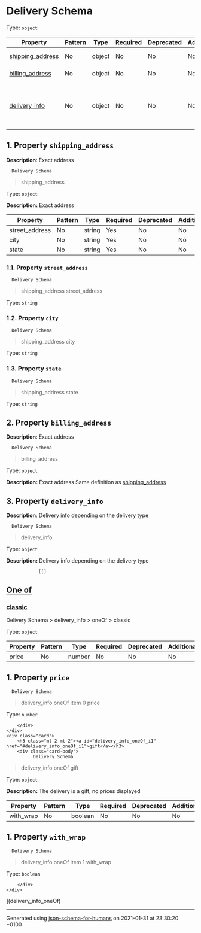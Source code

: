 # Delivery Schema

Type: `object`

| Property | Pattern | Type | Required | Deprecated | Additional | Description |
| -------- | ------- | ---- | -------- | ---------- | ---------- | ----------- |
| [shipping_address](#shipping_address)|No|object|No|No| No|Exact address|
| [billing_address](#billing_address)|No|object|No|No| No|Exact address|
| [delivery_info](#delivery_info)|No|object|No|No| No|Delivery info depending on the delivery type|

## <a name="shipping_address"></a> 1. Property `shipping_address`

**Description**:  Exact address

      Delivery Schema
 >   shipping_address

Type: `object`

**Description:** Exact address

| Property | Pattern | Type | Required | Deprecated | Additional | Description |
| -------- | ------- | ---- | -------- | ---------- | ---------- | ----------- |
|street_address|No|string|Yes|No| No||
|city|No|string|Yes|No| No||
|state|No|string|Yes|No| No||

### <a name="shipping_address_street_address"></a> 1.1. Property `street_address`

      Delivery Schema
 >   shipping_address
 >   street_address

Type: `string`

### <a name="shipping_address_city"></a> 1.2. Property `city`

      Delivery Schema
 >   shipping_address
 >   city

Type: `string`

### <a name="shipping_address_state"></a> 1.3. Property `state`

      Delivery Schema
 >   shipping_address
 >   state

Type: `string`

## <a name="billing_address"></a> 2. Property `billing_address`

**Description**:  Exact address

      Delivery Schema
 >   billing_address

Type: `object`

**Description:** Exact address
        Same definition as [shipping_address](#shipping_address)

## <a name="delivery_info"></a> 3. Property `delivery_info`

**Description**:  Delivery info depending on the delivery type

      Delivery Schema
 >   delivery_info

Type: `object`

**Description:** Delivery info depending on the delivery type

                [[]
<a id="delivery_info_oneOf" href="#delivery_info_oneOf">
    <h2 class="handle ml-2 mt-2">
      <label>One of</label>
    </h2>
</a>
    <div class="card">
        <h3 class="ml-2 mt-2"><a id="delivery_info_oneOf_i0" href="#delivery_info_oneOf_i0">classic</a></h3>
        <div class="card-body">
              Delivery Schema
 >   delivery_info
 >   oneOf
 >   classic

Type: `object`

| Property | Pattern | Type | Required | Deprecated | Additional | Description |
| -------- | ------- | ---- | -------- | ---------- | ---------- | ----------- |
|price|No|number|No|No| No||

## <a name="delivery_info_oneOf_i0_price"></a> 1. Property `price`

      Delivery Schema
 >   delivery_info
 >   oneOf
 >   item 0
 >   price

Type: `number`

        </div>
    </div>
    <div class="card">
        <h3 class="ml-2 mt-2"><a id="delivery_info_oneOf_i1" href="#delivery_info_oneOf_i1">gift</a></h3>
        <div class="card-body">
              Delivery Schema
 >   delivery_info
 >   oneOf
 >   gift

Type: `object`

**Description:** The delivery is a gift, no prices displayed

| Property | Pattern | Type | Required | Deprecated | Additional | Description |
| -------- | ------- | ---- | -------- | ---------- | ---------- | ----------- |
|with_wrap|No|boolean|No|No| No||

## <a name="delivery_info_oneOf_i1_with_wrap"></a> 1. Property `with_wrap`

      Delivery Schema
 >   delivery_info
 >   oneOf
 >   item 1
 >   with_wrap

Type: `boolean`

        </div>
    </div>
](delivery_info_oneOf)

----------------------------------------------------------------------------------------------------------------------------
Generated using [json-schema-for-humans](https://github.com/coveooss/json-schema-for-humans) on 2021-01-31 at 23:30:20 +0100